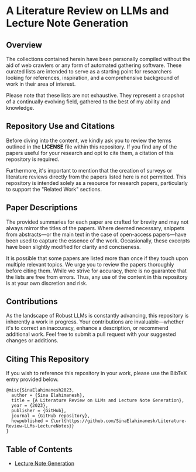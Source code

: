 # A Literature Review on LLMs and Lecture Note Generation

## Overview

The collections contained herein have been personally compiled without the aid of web crawlers or any form of automated gathering software. These curated lists are intended to serve as a starting point for researchers looking for references, inspiration, and a comprehensive background of work in their area of interest.

Please note that these lists are not exhaustive. They represent a snapshot of a continually evolving field, gathered to the best of my ability and knowledge.

## Repository Use and Citations

Before diving into the content, we kindly ask you to review the terms outlined in the **LICENSE** file within this repository. If you find any of the papers useful for your research and opt to cite them, a citation of this repository is required. 

Furthermore, it's important to mention that the creation of surveys or literature reviews directly from the papers listed here is not permitted. This repository is intended solely as a resource for research papers, particularly to support the "Related Work" sections.

## Paper Descriptions

The provided summaries for each paper are crafted for brevity and may not always mirror the titles of the papers. Where deemed necessary, snippets from abstracts—or the main text in the case of open-access papers—have been used to capture the essence of the work. Occasionally, these excerpts have been slightly modified for clarity and conciseness.

It is possible that some papers are listed more than once if they touch upon multiple relevant topics. We urge you to review the papers thoroughly before citing them. While we strive for accuracy, there is no guarantee that the lists are free from errors. Thus, any use of the content in this repository is at your own discretion and risk.

## Contributions

As the landscape of Robust LLMs is constantly advancing, this repository is inherently a work in progress. Your contributions are invaluable—whether it's to correct an inaccuracy, enhance a description, or recommend additional work. Feel free to submit a pull request with your suggested changes or additions.

## Citing This Repository

If you wish to reference this repository in your work, please use the BibTeX entry provided below.

```
@misc{SinaElahimanesh2023,
  author = {Sina Elahimanesh},
  title = {A Literature Review on LLMs and Lecture Note Generation},
  year = {2023},
  publisher = {GitHub},
  journal = {GitHub repository},
  howpublished = {\url{https://github.com/SinaElahimanesh/Literature-Review-LLMs-LectureNotes}}
}
```

## Table of Contents

- [Lecture Note Generation](https://github.com/SinaElahimanesh/Literature-Review-LLMs-LectureNotes/blob/main/literature-review.md)

